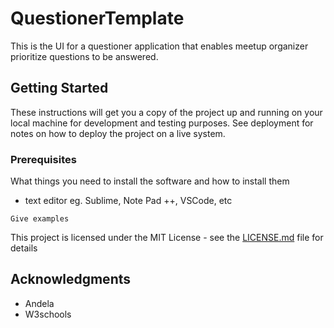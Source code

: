 # QuestionerTemplate

This is the UI for a questioner application that enables meetup organizer prioritize
questions to be answered. 

## Getting Started

These instructions will get you a copy of the project up and running on your local machine for development and testing purposes. See deployment for notes on how to deploy the project on a live system.

### Prerequisites

What things you need to install the software and how to install them
* text editor eg. Sublime, Note Pad ++, VSCode, etc
```
Give examples
```

This project is licensed under the MIT License - see the [LICENSE.md](LICENSE.md) file for details

## Acknowledgments

* Andela
* W3schools

